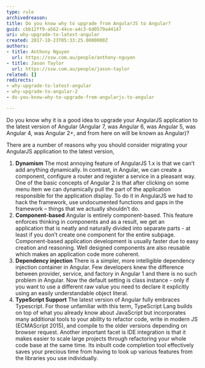 ```yaml
---
type: rule
archivedreason: 
title: Do you know why to upgrade from AngularJS to Angular?
guid: cbb12ff9-a562-44ce-a4c3-6d0579a44147
uri: why-upgrade-to-latest-angular
created: 2017-10-23T05:33:25.0000000Z
authors:
- title: Anthony Nguyen
  url: https://ssw.com.au/people/anthony-nguyen
- title: Jason Taylor
  url: https://ssw.com.au/people/jason-taylor
related: []
redirects:
- why-upgrade-to-latest-angular
- why-upgrade-to-angular-2
- do-you-know-why-to-upgrade-from-angularjs-to-angular

---
```


Do you know why it is a good idea to upgrade your AngularJS application to the latest version of Angular (Angular 7, was Angular 6, was Angular 5, was Angular 4, was Angular 2+, and from here on will be known as Angular)?

<!--endintro-->

There are a number of reasons why you should consider migrating your AngularJS application to the latest version,

1. **Dynamism** 
The most annoying feature of AngularJS 1.x is that we can’t add anything dynamically. In contrast, in Angular, we can create a component, configure a router and register a service in a pleasant way. One of the basic concepts of Angular 2 is that after clicking on some menu item we can dynamically pull the part of the application responsible for the application display. To do it in AngularJS we had to hack the framework, use undocumented functions and gaps in the framework – things that we actually shouldn’t do.
2. **Component-based** 
Angular is entirely component-based. This feature enforces thinking in components and as a result, we get an application that is neatly and naturally divided into separate parts - at least if you don’t create one component for the entire subpage. Component-based application development is usually faster due to easy creation and reasoning. Well designed components are also reusable which makes an application code more coherent.
3. **Dependency injection** 
There is a simpler, more intelligible dependency injection container in Angular. Few developers knew the difference between provider, service, and factory in Angular 1 and there is no such problem in Angular. Now the default setting is class instance - only if you want to use a different raw value you need to declare it explicitly using an easily understandable object literal.
4. **TypeScript Support** 
The latest version of Angular fully embraces Typescript. For those unfamiliar with this term, TypeScript Lang builds on top of what you already know about JavaScript but incorporates many additional tools to your ability to refactor code, write in modern JS (ECMAScript 2015), and compile to the older versions depending on browser request. Another important facet is IDE integration is that it makes easier to scale large projects through refactoring your whole code base at the same time. Its inbuilt code completion tool effectively saves your precious time from having to look up various features from the libraries you use individually.
